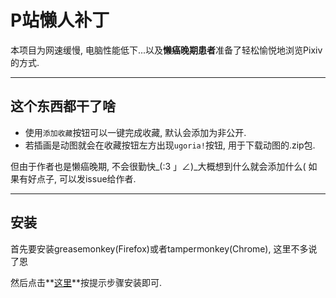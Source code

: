 P站懒人补丁
===================


本项目为网速缓慢, 电脑性能低下...以及**懒癌晚期患者**准备了轻松愉悦地浏览Pixiv的方式.

----------


这个东西都干了啥
-------------

* 使用`添加收藏`按钮可以一键完成收藏, 默认会添加为非公开.
* 若插画是动图就会在收藏按钮左方出现`ugoria!`按钮, 用于下载动图的.zip包.

但由于作者也是懒癌晚期, 不会很勤快\_(:3 」∠)_大概想到什么就会添加什么( 如果有好点子, 可以发issue给作者.

----------


安装
-------------------

首先要安装greasemonkey(Firefox)或者tampermonkey(Chrome), 这里不多说了恩

然后点击**[这里](https://gitcafe.com/nickdoth/pixiv-helper/raw/build/pixiv-helper.user.js)**按提示步骤安装即可.


